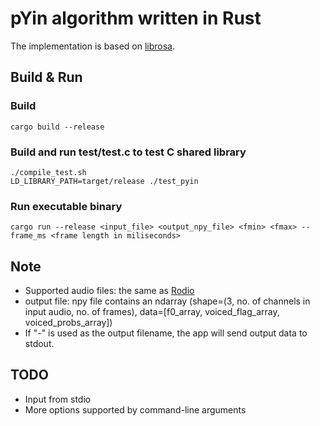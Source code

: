 # pYin algorithm written in Rust

The implementation is based on [librosa](https://librosa.org/doc/0.9.1/_modules/librosa/core/pitch.html#pyin).

## Build & Run

### Build

```
cargo build --release
```

### Build and run test/test.c to test C shared library

```
./compile_test.sh
LD_LIBRARY_PATH=target/release ./test_pyin
```

### Run executable binary

```
cargo run --release <input_file> <output_npy_file> <fmin> <fmax> --frame_ms <frame length in miliseconds>
```

## Note

- Supported audio files: the same as [Rodio](https://github.com/RustAudio/rodio)
- output file: npy file contains an ndarray (shape=(3, no. of channels in input audio, no. of frames), data=[f0_array, voiced_flag_array, voiced_probs_array])
- If "-" is used as the output filename, the app will send output data to stdout.

## TODO

- Input from stdio
- More options supported by command-line arguments
